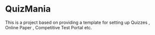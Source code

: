 # QuizMania
This is a project based on providing a template for setting up Quizzes , Online Paper , Competitive Test Portal etc.
